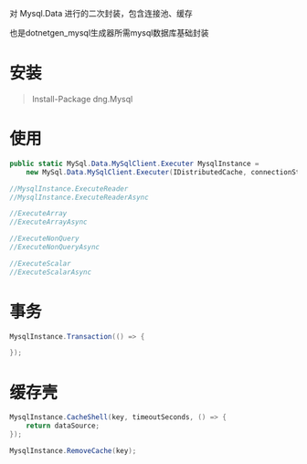 对 Mysql.Data 进行的二次封装，包含连接池、缓存

也是dotnetgen_mysql生成器所需mysql数据库基础封装

# 安装

> Install-Package dng.Mysql

# 使用

```csharp
public static MySql.Data.MySqlClient.Executer MysqlInstance = 
    new MySql.Data.MySqlClient.Executer(IDistributedCache, connectionString, ILogger);

//MysqlInstance.ExecuteReader
//MysqlInstance.ExecuteReaderAsync

//ExecuteArray
//ExecuteArrayAsync

//ExecuteNonQuery
//ExecuteNonQueryAsync

//ExecuteScalar
//ExecuteScalarAsync
```

# 事务

```csharp
MysqlInstance.Transaction(() => {

});
```

# 缓存壳

```csharp
MysqlInstance.CacheShell(key, timeoutSeconds, () => {
    return dataSource;
});

MysqlInstance.RemoveCache(key);
```